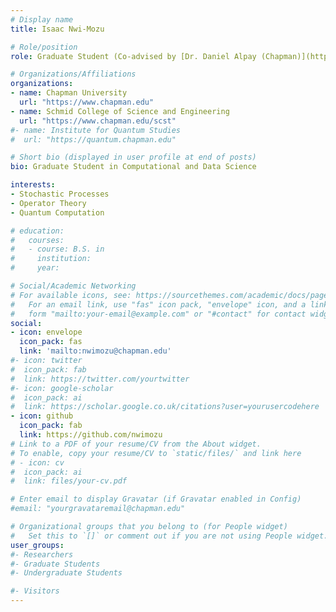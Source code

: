 ```yaml
---
# Display name
title: Isaac Nwi-Mozu

# Role/position
role: Graduate Student (Co-advised by [Dr. Daniel Alpay (Chapman)](http://www1.chapman.edu/~alpay/))

# Organizations/Affiliations
organizations:
- name: Chapman University
  url: "https://www.chapman.edu"
- name: Schmid College of Science and Engineering
  url: "https://www.chapman.edu/scst"
#- name: Institute for Quantum Studies
#  url: "https://quantum.chapman.edu"

# Short bio (displayed in user profile at end of posts)
bio: Graduate Student in Computational and Data Science

interests:
- Stochastic Processes
- Operator Theory
- Quantum Computation

# education:
#   courses:
#   - course: B.S. in 
#     institution: 
#     year: 

# Social/Academic Networking
# For available icons, see: https://sourcethemes.com/academic/docs/page-builder/#icons
#   For an email link, use "fas" icon pack, "envelope" icon, and a link in the
#   form "mailto:your-email@example.com" or "#contact" for contact widget.
social:
- icon: envelope
  icon_pack: fas
  link: 'mailto:nwimozu@chapman.edu'
#- icon: twitter
#  icon_pack: fab
#  link: https://twitter.com/yourtwitter
#- icon: google-scholar
#  icon_pack: ai
#  link: https://scholar.google.co.uk/citations?user=yourusercodehere
- icon: github
  icon_pack: fab
  link: https://github.com/nwimozu
# Link to a PDF of your resume/CV from the About widget.
# To enable, copy your resume/CV to `static/files/` and link here 
# - icon: cv
#  icon_pack: ai
#  link: files/your-cv.pdf

# Enter email to display Gravatar (if Gravatar enabled in Config)
#email: "yourgravataremail@chapman.edu"

# Organizational groups that you belong to (for People widget)
#   Set this to `[]` or comment out if you are not using People widget.
user_groups:
#- Researchers
#- Graduate Students
#- Undergraduate Students

#- Visitors
---
```

